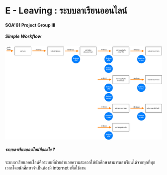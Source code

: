 # E - Leaving : ระบบลาเรียนออนไลน์
#### SOA'61 Project Group III
##### Simple Workflow
![alt img](https://github.com/chinnatan/SOA2019_Group3/blob/master/markdown-here/workflow/Flow%20-%20%E0%B8%81%E0%B8%A3%E0%B8%B0%E0%B8%9A%E0%B8%A7%E0%B8%99%E0%B8%81%E0%B8%B2%E0%B8%A3%E0%B8%97%E0%B8%B3%E0%B8%87%E0%B8%B2%E0%B8%99%E0%B8%97%E0%B8%B1%E0%B9%89%E0%B8%87%E0%B8%AB%E0%B8%A1%E0%B8%94.png)
##### ระบบลาเรียนออนไลน์คืออะไร ?
ระบบลาเรียนออนไลน์คือระบบที่ช่วยอำนวยความสะดวกให้นักศึกษาสามารถลาเรียนได้จากทุกที่ทุกเวลาโดยนักศึกษาจำเป็นต้องมี internet เพื่อใช้งาน
